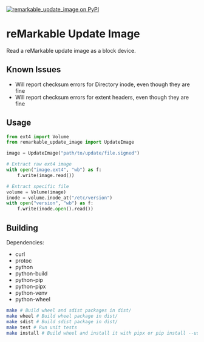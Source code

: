 [![remarkable_update_image on PyPI](https://img.shields.io/pypi/v/remarkable_update_image)](https://pypi.org/project/remarkable_update_image)

# reMarkable Update Image
Read a reMarkable update image as a block device.

## Known Issues

- Will report checksum errors for Directory inode, even though they are fine
- Will report checksum errors for extent headers, even though they are fine

## Usage

```python
from ext4 import Volume
from remarkable_update_image import UpdateImage

image = UpdateImage("path/to/update/file.signed")

# Extract raw ext4 image
with open("image.ext4", "wb") as f:
    f.write(image.read())

# Extract specific file
volume = Volume(image)
inode = volume.inode_at("/etc/version")
with open("version", "wb") as f:
    f.write(inode.open().read())
```

## Building
Dependencies:
- curl
- protoc
- python
- python-build
- python-pip
- python-pipx
- python-venv
- python-wheel

```bash
make # Build wheel and sdist packages in dist/
make wheel # Build wheel package in dist/
make sdist # Build sdist package in dist/
make test # Run unit tests
make install # Build wheel and install it with pipx or pip install --user
```
